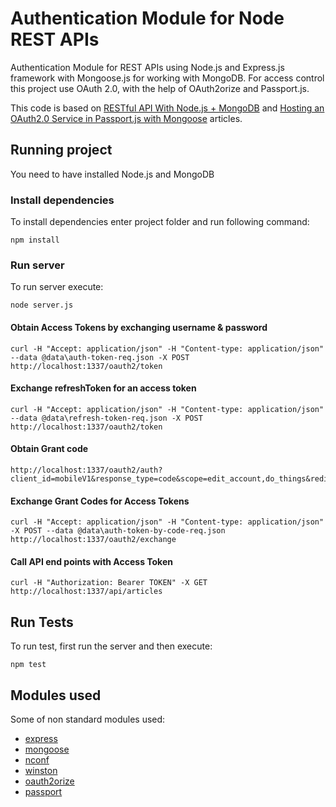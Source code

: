 # Authentication Module for Node REST APIs

Authentication Module for REST APIs using Node.js and Express.js framework with Mongoose.js for working with MongoDB. For access control this project use OAuth 2.0, with the help of OAuth2orize and Passport.js.

This code is based on [RESTful API With Node.js + MongoDB](http://aleksandrov.ws/2013/09/12/restful-api-with-nodejs-plus-mongodb) and [Hosting an OAuth2.0 Service in Passport.js with Mongoose](http://z43studio.com/2014/07/oauth2/) articles.

## Running project

You need to have installed Node.js and MongoDB 

### Install dependencies 

To install dependencies enter project folder and run following command:
```
npm install
```

### Run server

To run server execute:
```
node server.js
```

#### Obtain Access Tokens by exchanging username & password

```
curl -H "Accept: application/json" -H "Content-type: application/json"  --data @data\auth-token-req.json -X POST http://localhost:1337/oauth2/token
```

#### Exchange refreshToken for an access token

```
curl -H "Accept: application/json" -H "Content-type: application/json" --data @data\refresh-token-req.json -X POST http://localhost:1337/oauth2/token
```

#### Obtain Grant code 

```
http://localhost:1337/oauth2/auth?client_id=mobileV1&response_type=code&scope=edit_account,do_things&redirect_uri=http://localhost/test
```

#### Exchange Grant Codes for Access Tokens

```
curl -H "Accept: application/json" -H "Content-type: application/json" -X POST --data @data\auth-token-by-code-req.json http://localhost:1337/oauth2/exchange
```

#### Call API end points with Access Token

```
curl -H "Authorization: Bearer TOKEN" -X GET http://localhost:1337/api/articles
```

## Run Tests

To run test, first run the server and then execute:

```
npm test
```

## Modules used

Some of non standard modules used:
* [express](https://www.npmjs.com/package/express)
* [mongoose](https://www.npmjs.com/package/mongoose)
* [nconf](https://www.npmjs.com/package/nconf)
* [winston](https://www.npmjs.com/package/winston)
* [oauth2orize](https://www.npmjs.com/package/oauth2orize)
* [passport](https://www.npmjs.com/package/passport)

